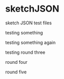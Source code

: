 # sketchJSON
sketch JSON test files


testing something

testing something again

testing round three

round four

round five